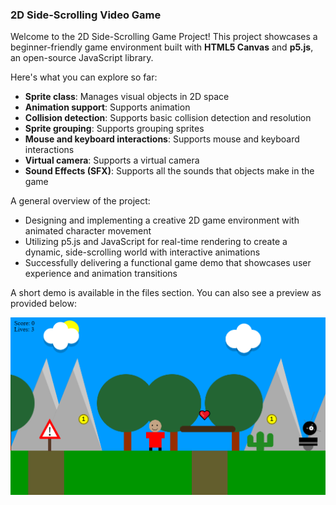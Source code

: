 ### 2D Side-Scrolling Video Game

Welcome to the 2D Side-Scrolling Game Project!
This project showcases a beginner-friendly game environment built with **HTML5 Canvas** and **p5.js**, an open-source JavaScript library.

Here's what you can explore so far:

- **Sprite class**: Manages visual objects in 2D space
- **Animation support**: Supports animation
- **Collision detection**: Supports basic collision detection and resolution
- **Sprite grouping**: Supports grouping sprites
- **Mouse and keyboard interactions**: Supports mouse and keyboard interactions
- **Virtual camera**: Supports a virtual camera
- **Sound Effects (SFX)**: Supports all the sounds that objects make in the game

A general overview of the project:

- Designing and implementing a creative 2D game environment with animated character movement
- Utilizing p5.js and JavaScript for real-time rendering to create a dynamic, side-scrolling world with interactive animations
- Successfully delivering a functional game demo that showcases user experience and animation transitions

A short demo is available in the files section. You can also see a preview as provided below:

<img src='https://github.com/Kiana-Jafari/2D-Side-Scrolling-Video-Game/blob/main/scene.png' alt='Video Game Background'></img>
